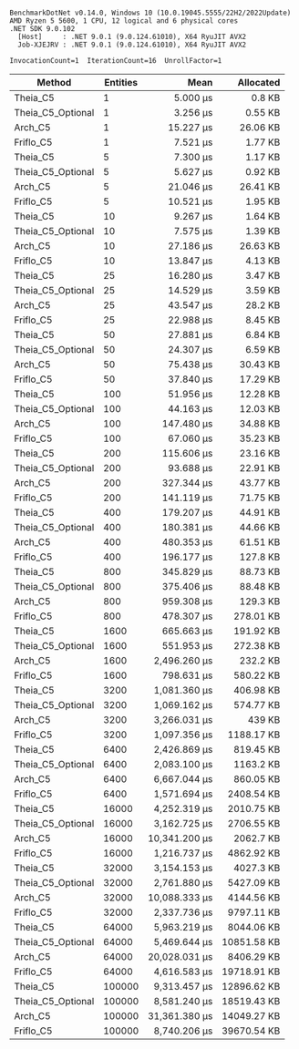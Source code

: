 ```

BenchmarkDotNet v0.14.0, Windows 10 (10.0.19045.5555/22H2/2022Update)
AMD Ryzen 5 5600, 1 CPU, 12 logical and 6 physical cores
.NET SDK 9.0.102
  [Host]     : .NET 9.0.1 (9.0.124.61010), X64 RyuJIT AVX2
  Job-XJEJRV : .NET 9.0.1 (9.0.124.61010), X64 RyuJIT AVX2

InvocationCount=1  IterationCount=16  UnrollFactor=1  

```
| Method            | Entities | Mean          | Allocated   |
|------------------ |--------- |--------------:|------------:|
| Theia_C5          | 1        |      5.000 μs |      0.8 KB |
| Theia_C5_Optional | 1        |      3.256 μs |     0.55 KB |
| Arch_C5           | 1        |     15.227 μs |    26.06 KB |
| Friflo_C5         | 1        |      7.521 μs |     1.77 KB |
| Theia_C5          | 5        |      7.300 μs |     1.17 KB |
| Theia_C5_Optional | 5        |      5.627 μs |     0.92 KB |
| Arch_C5           | 5        |     21.046 μs |    26.41 KB |
| Friflo_C5         | 5        |     10.521 μs |     1.95 KB |
| Theia_C5          | 10       |      9.267 μs |     1.64 KB |
| Theia_C5_Optional | 10       |      7.575 μs |     1.39 KB |
| Arch_C5           | 10       |     27.186 μs |    26.63 KB |
| Friflo_C5         | 10       |     13.847 μs |     4.13 KB |
| Theia_C5          | 25       |     16.280 μs |     3.47 KB |
| Theia_C5_Optional | 25       |     14.529 μs |     3.59 KB |
| Arch_C5           | 25       |     43.547 μs |     28.2 KB |
| Friflo_C5         | 25       |     22.988 μs |     8.45 KB |
| Theia_C5          | 50       |     27.881 μs |     6.84 KB |
| Theia_C5_Optional | 50       |     24.307 μs |     6.59 KB |
| Arch_C5           | 50       |     75.438 μs |    30.43 KB |
| Friflo_C5         | 50       |     37.840 μs |    17.29 KB |
| Theia_C5          | 100      |     51.956 μs |    12.28 KB |
| Theia_C5_Optional | 100      |     44.163 μs |    12.03 KB |
| Arch_C5           | 100      |    147.480 μs |    34.88 KB |
| Friflo_C5         | 100      |     67.060 μs |    35.23 KB |
| Theia_C5          | 200      |    115.606 μs |    23.16 KB |
| Theia_C5_Optional | 200      |     93.688 μs |    22.91 KB |
| Arch_C5           | 200      |    327.344 μs |    43.77 KB |
| Friflo_C5         | 200      |    141.119 μs |    71.75 KB |
| Theia_C5          | 400      |    179.207 μs |    44.91 KB |
| Theia_C5_Optional | 400      |    180.381 μs |    44.66 KB |
| Arch_C5           | 400      |    480.353 μs |    61.51 KB |
| Friflo_C5         | 400      |    196.177 μs |    127.8 KB |
| Theia_C5          | 800      |    345.829 μs |    88.73 KB |
| Theia_C5_Optional | 800      |    375.406 μs |    88.48 KB |
| Arch_C5           | 800      |    959.308 μs |    129.3 KB |
| Friflo_C5         | 800      |    478.307 μs |   278.01 KB |
| Theia_C5          | 1600     |    665.663 μs |   191.92 KB |
| Theia_C5_Optional | 1600     |    551.953 μs |   272.38 KB |
| Arch_C5           | 1600     |  2,496.260 μs |    232.2 KB |
| Friflo_C5         | 1600     |    798.631 μs |   580.22 KB |
| Theia_C5          | 3200     |  1,081.360 μs |   406.98 KB |
| Theia_C5_Optional | 3200     |  1,069.162 μs |   574.77 KB |
| Arch_C5           | 3200     |  3,266.031 μs |      439 KB |
| Friflo_C5         | 3200     |  1,097.356 μs |  1188.17 KB |
| Theia_C5          | 6400     |  2,426.869 μs |   819.45 KB |
| Theia_C5_Optional | 6400     |  2,083.100 μs |   1163.2 KB |
| Arch_C5           | 6400     |  6,667.044 μs |   860.05 KB |
| Friflo_C5         | 6400     |  1,571.694 μs |  2408.54 KB |
| Theia_C5          | 16000    |  4,252.319 μs |  2010.75 KB |
| Theia_C5_Optional | 16000    |  3,162.725 μs |  2706.55 KB |
| Arch_C5           | 16000    | 10,341.200 μs |   2062.7 KB |
| Friflo_C5         | 16000    |  1,216.737 μs |  4862.92 KB |
| Theia_C5          | 32000    |  3,154.153 μs |   4027.3 KB |
| Theia_C5_Optional | 32000    |  2,761.880 μs |  5427.09 KB |
| Arch_C5           | 32000    | 10,088.333 μs |  4144.56 KB |
| Friflo_C5         | 32000    |  2,337.736 μs |  9797.11 KB |
| Theia_C5          | 64000    |  5,963.219 μs |  8044.06 KB |
| Theia_C5_Optional | 64000    |  5,469.644 μs | 10851.58 KB |
| Arch_C5           | 64000    | 20,028.031 μs |  8406.29 KB |
| Friflo_C5         | 64000    |  4,616.583 μs | 19718.91 KB |
| Theia_C5          | 100000   |  9,313.457 μs | 12896.62 KB |
| Theia_C5_Optional | 100000   |  8,581.240 μs | 18519.43 KB |
| Arch_C5           | 100000   | 31,361.380 μs | 14049.27 KB |
| Friflo_C5         | 100000   |  8,740.206 μs | 39670.54 KB |
